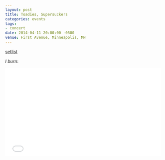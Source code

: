 ```yaml
---
layout: post
title: Toadies, Supersuckers
categories: events
tags:
- concert
date: 2014-04-11 20:00:00 -0500
venue: First Avenue, Minneapolis, MN
---
```


[setlist](http://www.setlist.fm/setlist/toadies/2014/first-avenue-minneapolis-mn-5bc38b28.html)

*I burn*:

<iframe src="//player.vimeo.com/video/92088959" width="500" height="282" frameborder="0" webkitallowfullscreen mozallowfullscreen allowfullscreen></iframe>
